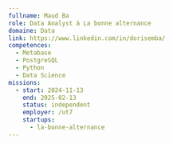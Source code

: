 ```yaml
---
fullname: Maud Ba
role: Data Analyst à La bonne alternance
domaine: Data
link: https://www.linkedin.com/in/dorisemba/
competences:
  - Metabase
  - PostgreSQL
  - Python
  - Data Science
missions:
  - start: 2024-11-13
    end: 2025-02-13
    status: independent
    employer: /ut7
    startups:
      - la-bonne-alternance
---
```

